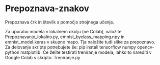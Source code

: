 # Prepoznava-znakov
Prepoznava črk in številk s pomočjo strojnega učenja. 

Za uporabo modela v lokalnem okolju (ne Colab), naložite Prepoznavanje_lokalno.py, emnist_byclass_mapping.npy in emnist_model.keras v skupno mapo. Tja naložite tudi slike za prepoznavo. Za delovanje skripte potrebujete še: pip install tensorflow numpy opencv-python matplotlib.
Če želite testirati treniranje modela, lahko to narediti v Google Colab s skripto: Treniranje.py 
